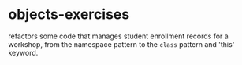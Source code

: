 # objects-exercises
refactors some code that manages student enrollment records for a workshop, from the namespace pattern to the `class` pattern and 'this' keyword.
